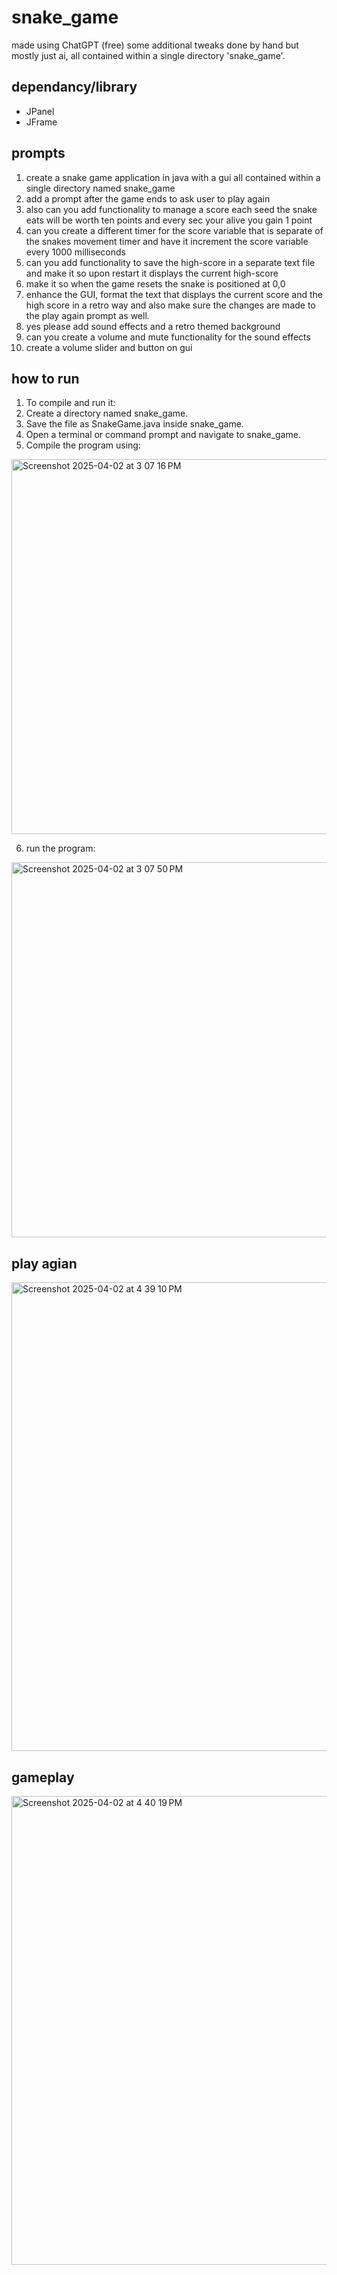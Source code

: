 # snake_game

 made using ChatGPT (free) some additional tweaks done by hand but mostly just ai, all contained within a single directory 'snake_game'.

## dependancy/library

 - JPanel
 - JFrame

## prompts
 
 1. create a snake game application in java with a gui all contained within a single directory named snake_game
 3. add a prompt after the game ends to ask user to play again
 5. also can you add functionality to manage a score each seed the snake eats will be worth ten points and every sec your alive you gain 1 point
 6. can you create a different timer for the score variable that is separate of the snakes movement timer and have it increment the score variable every 1000 milliseconds
 7. can you add functionality to save the high-score in a separate text file and make it so upon restart it displays the current high-score
 8. make it so when the game resets the snake is positioned at 0,0
 9. enhance the GUI, format the text that displays the current score and the high score in a retro way and also make sure the changes are made to the play again prompt as well.
 10. yes please add sound effects and a retro themed background
 11. can you create a volume and mute functionality for the sound effects
 12. create a volume slider and button on gui 

## how to run

1. To compile and run it:
2. Create a directory named snake_game.
3. Save the file as SnakeGame.java inside snake_game.
4. Open a terminal or command prompt and navigate to snake_game.
5. Compile the program using:

<img width="600" alt="Screenshot 2025-04-02 at 3 07 16 PM" src="https://github.com/user-attachments/assets/154ea3cf-ddc5-48fc-8939-43affb97ef6f" />

6. run the program:

<img width="600" alt="Screenshot 2025-04-02 at 3 07 50 PM" src="https://github.com/user-attachments/assets/91c1709b-34ac-4316-b8a0-69168a646fc8" />

## play agian
<img width="750" alt="Screenshot 2025-04-02 at 4 39 10 PM" src="https://github.com/user-attachments/assets/cfe71e05-31c9-4f47-9153-af059d9bda26" />

## gameplay
<img width="750" alt="Screenshot 2025-04-02 at 4 40 19 PM" src="https://github.com/user-attachments/assets/ff7140f0-7fd7-446b-998d-f1e0458d40db" />
